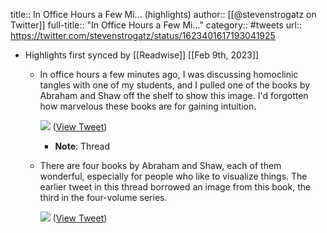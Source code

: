 title:: In Office Hours a Few Mi... (highlights)
author:: [[@stevenstrogatz on Twitter]]
full-title:: "In Office Hours a Few Mi..."
category:: #tweets
url:: https://twitter.com/stevenstrogatz/status/1623401617193041925

- Highlights first synced by [[Readwise]] [[Feb 9th, 2023]]
	- In office hours a few minutes ago, I was discussing homoclinic tangles with one of my students, and I pulled one of the books by Abraham and Shaw off the shelf to show this image. I'd forgotten how marvelous these books are for gaining intuition. 
	  
	  ![](https://pbs.twimg.com/media/Fod6RiMWAAIFKyn.jpg) ([View Tweet](https://twitter.com/stevenstrogatz/status/1623401617193041925))
		- **Note**: Thread
	- There are four books by Abraham and Shaw, each of them wonderful, especially for people who like to visualize things. The earlier tweet in this thread borrowed an image from this book, the third in the four-volume series. 
	  
	  ![](https://pbs.twimg.com/media/Fod7HW4WcAAhuWf.jpg) ([View Tweet](https://twitter.com/stevenstrogatz/status/1623401620548591616))